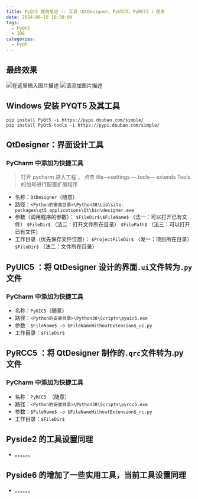 ```yaml
---
title: PyQt5 使用笔记 -- 工具（QtDesigner、PyUIC5、PyRCC5 ）使用
date: 2024-06-18 16:30:00
tags:
  - PyQt5
  - IDE
categories:
  - PyQt
---
```


## 最终效果

![在这里插入图片描述](https://img-blog.csdnimg.cn/f8464e2f22f04e21aa6b3c27653ccc4e.png#pic_center)
![请添加图片描述](https://img-blog.csdnimg.cn/6789cdd972ac44ec82c6468e48fd0707.png)

## Windows 安装 PYQT5 及其工具

```shell
pip install PyQt5 -i https://pypi.douban.com/simple/
pip install PyQt5-tools -i https://pypi.douban.com/simple/
```

## QtDesigner：界面设计工具

### PyCharm 中添加为快捷工具

> 打开 pycharm 进入工程 ， 点击 file–>settings —.tools— extends Tools 的加号进行配置扩展程序

- 名称：`QtDesigner`（随意）
- 路径：`<Python的安装目录>\Python38\Lib\site-packages\qt5_applications\Qt\bin\designer.exe`
- 参数（调用程序的参数）：
  `$FileDir$\$FileName$` （法一：可以打开已有文件）
  `$FileDir$` （法二：打开文件所在目录）
  `$FilePath$` （法三：可以打开已有文件）
- 工作目录（优先保存文件位置）：
  `$ProjectFileDir$` （发一：项目所在目录）
  `$FileDir$` （法二：文件所在目录）

## PyUIC5 ：将 QtDesigner 设计的界面`.ui`文件转为`.py`文件

### PyCharm 中添加为快捷工具

- 名称：`PyUIC5`（随意）
- 路径：`<Python的安装目录>\Python38\Scripts\pyuic5.exe`
- 参数：`$FileName$ -o $FileNameWithoutExtension$_ui.py`
- 工作目录：`$FileDir$`

## PyRCC5 ：将 QtDesigner 制作的`.qrc`文件转为.py 文件

### PyCharm 中添加为快捷工具

- 名称：`PyRCC5 `（随意）
- 路径：`<Python的安装目录>\Python38\Scripts\pyrcc5.exe`
- 参数：`$FileName$ -o $FileNameWithoutExtension$_rc.py`
- 工作目录：`$FileDir$`

## Pyside2 的工具设置同理

- 。。。。。。

## Pyside6 的增加了一些实用工具，当前工具设置同理

- 。。。。。。

